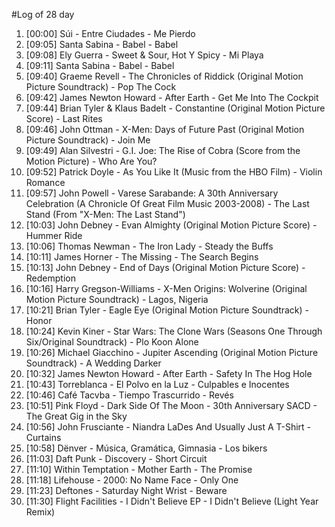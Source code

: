 #Log of 28 day

1. [00:00] Súi - Entre Ciudades - Me Pierdo
1. [09:05] Santa Sabina - Babel - Babel
1. [09:08] Ely Guerra - Sweet & Sour, Hot Y Spicy - Mi Playa
1. [09:11] Santa Sabina - Babel - Babel
1. [09:40] Graeme Revell - The Chronicles of Riddick (Original Motion Picture Soundtrack) - Pop The Cock
1. [09:42] James Newton Howard - After Earth - Get Me Into The Cockpit
1. [09:44] Brian Tyler & Klaus Badelt - Constantine (Original Motion Picture Score) - Last Rites
1. [09:46] John Ottman - X-Men: Days of Future Past (Original Motion Picture Soundtrack) - Join Me
1. [09:49] Alan Silvestri - G.I. Joe: The Rise of Cobra (Score from the Motion Picture) - Who Are You?
1. [09:52] Patrick Doyle - As You Like It (Music from the HBO Film) - Violin Romance
1. [09:57] John Powell - Varese Sarabande: A 30th Anniversary Celebration (A Chronicle Of Great Film Music 2003-2008) - The Last Stand (From "X-Men: The Last Stand")
1. [10:03] John Debney - Evan Almighty (Original Motion Picture Score) - Hummer Ride
1. [10:06] Thomas Newman - The Iron Lady - Steady the Buffs
1. [10:11] James Horner - The Missing - The Search Begins
1. [10:13] John Debney - End of Days (Original Motion Picture Score) - Redemption
1. [10:16] Harry Gregson-Williams - X-Men Origins: Wolverine (Original Motion Picture Soundtrack) - Lagos, Nigeria
1. [10:21] Brian Tyler - Eagle Eye (Original Motion Picture Soundtrack) - Honor
1. [10:24] Kevin Kiner - Star Wars: The Clone Wars (Seasons One Through Six/Original Soundtrack) - Plo Koon Alone
1. [10:26] Michael Giacchino - Jupiter Ascending (Original Motion Picture Soundtrack) - A Wedding Darker
1. [10:32] James Newton Howard - After Earth - Safety In The Hog Hole
1. [10:43] Torreblanca - El Polvo en la Luz - Culpables e Inocentes
1. [10:46] Café Tacvba - Tiempo Trascurrido - Revés
1. [10:51] Pink Floyd - Dark Side Of The Moon - 30th Anniversary SACD - The Great Gig in the Sky
1. [10:56] John Frusciante - Niandra LaDes And Usually Just A T-Shirt - Curtains
1. [10:58] Dënver - Música, Gramática, Gimnasia - Los bikers
1. [11:03] Daft Punk - Discovery - Short Circuit
1. [11:10] Within Temptation - Mother Earth - The Promise
1. [11:18] Lifehouse - 2000: No Name Face - Only One
1. [11:23] Deftones - Saturday Night Wrist - Beware
1. [11:30] Flight Facilities - I Didn't Believe EP - I Didn't Believe (Light Year Remix)
